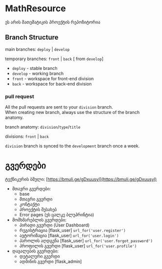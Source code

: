 # MathResource
ეს არის მათემატიკის პროექტის რეპოზიტორია


## Branch Structure

main branches: `deploy` | `develop` 

temporary branches: `front` | `back` [ from `develop`]

- `deploy` - stable branch
- `develop` - working branch
- `front` - workspace for front-end division
- `back` - workspace for back-end division


### pull request
All the pull requests are sent to your `division` branch.  
When creating new branch, always use the structure of the branch anatomy.

branch anatomy: `division`/`type`/`title`

divisions: `front` | `back`

`division` branch is synced to the `development` branch once a week.



# გვერდები
ტექნიკურის ბმული: [https://bmuli.ge/gDxuusyI](https://bmuli.ge/gDxuusyI)

- მთავრი გვერდები: 
  - base
  - მთავრი გვერდი
  - კონტაქტი
  - პროექტის შესახებ
  - Error pages (ეს ცალკე ბლუპრინტია)
- მომხმარებლის გვერდები:
  - პირადი გვერდი (User Dashboard)
  - რეგისტრაცია [flask_user] `url_for('user.register') `
  - ავტორიზაცია [flask_user] `url_for('user.login')`
  - პაროლის აღდგენა [flask_user] `url_for('user.forgot_password')`
  - პროფილის გვერდი [flask_user] `url_for('user.profile')`
- დავალების გვერდები:
  - დეტალური გვერდი
  - ადმინის გვერდი [flask_admin]
